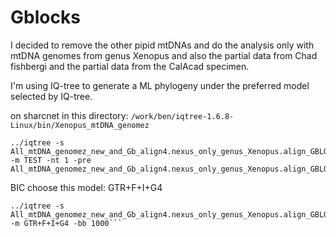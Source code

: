# Gblocks
I decided to remove the other pipid mtDNAs and do the analysis only with mtDNA genomes from genus Xenopus and also the partial data from Chad fishbergi and the partial data from the CalAcad specimen.

I'm using IQ-tree to generate a ML phylogeny under the preferred model selected by IQ-tree.

on sharcnet in this directory: `/work/ben/iqtree-1.6.8-Linux/bin/Xenopus_mtDNA_genomez`
```
../iqtree -s All_mtDNA_genomez_new_and_Gb_align4.nexus_only_genus_Xenopus.align_GBLOCKS.nxs -m TEST -nt 1 -pre All_mtDNA_genomez_new_and_Gb_align4.nexus_only_genus_Xenopus.align_GBLOCKS.nxs_
```
BIC choose this model:  GTR+F+I+G4 
```
../iqtree -s All_mtDNA_genomez_new_and_Gb_align4.nexus_only_genus_Xenopus.align_GBLOCKS.nxs -m GTR+F+I+G4 -bb 1000```
